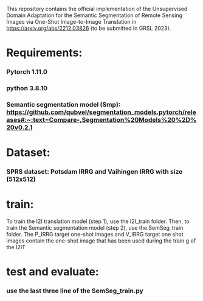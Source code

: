 This repository contains the official implementation of the Unsupervised Domain Adaptation for
the Semantic Segmentation of Remote Sensing Images via One-Shot Image-to-Image Translation in https://arxiv.org/abs/2212.03826 (to be submitted in GRSL 2023). 

# Requirements: 
### Pytorch 1.11.0 
### python 3.8.10
### Semantic segmentation model (Smp): https://github.com/qubvel/segmentation_models.pytorch/releases#:~:text=Compare-,Segmentation%20Models%20%2D%20v0.2.1 

# Dataset:
### SPRS dataset: Potsdam IRRG and Vaihingen IRRG with size (512x512)


# train:

To train the I2I translation model (step 1), use the I2I_train folder. 
Then, to train the Semantic segmentation model (step 2), use the  SemSeg_train folder.
The P_IRRG target one-shot images and V_IRRG target one shot images contain the one-shot image that has been used during the train g of the I2IT


# test and evaluate: 
### use the last three line  of the SemSeg_train.py 
